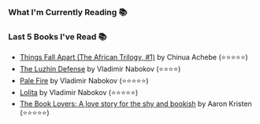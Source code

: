 

### What I'm Currently Reading 📚
<!-- GOODREADS-LIST:START -->

<!-- GOODREADS-LIST:END -->

### Last 5 Books I've Read 📚
<!-- GOODREADS-READ-LIST:START -->
- [Things Fall Apart (The African Trilogy, #1)](https://www.goodreads.com/review/show/3223069400?utm_medium=api&utm_source=rss) by Chinua Achebe (⭐⭐⭐⭐⭐)
- [The Luzhin Defense](https://www.goodreads.com/review/show/3223068961?utm_medium=api&utm_source=rss) by Vladimir Nabokov (⭐⭐⭐⭐)
- [Pale Fire](https://www.goodreads.com/review/show/3223068830?utm_medium=api&utm_source=rss) by Vladimir Nabokov (⭐⭐⭐⭐⭐)
- [Lolita](https://www.goodreads.com/review/show/3223068832?utm_medium=api&utm_source=rss) by Vladimir Nabokov (⭐⭐⭐⭐⭐)
- [The Book Lovers: A love story for the shy and bookish](https://www.goodreads.com/review/show/3220576877?utm_medium=api&utm_source=rss) by Aaron Kristen (⭐⭐⭐⭐⭐)
<!-- GOODREADS-READ-LIST:END -->

<!--
**johnosbb/johnosbb** is a ✨ _special_ ✨ repository because its `README.md` (this file) appears on your GitHub profile.

Here are some ideas to get you started:

- 🔭 I’m currently working on ...
- 🌱 I’m currently learning ...
- 👯 I’m looking to collaborate on ...
- 🤔 I’m looking for help with ...
- 💬 Ask me about ...
- 📫 How to reach me: ...
- 😄 Pronouns: ...
- ⚡ Fun fact: ...
-->
